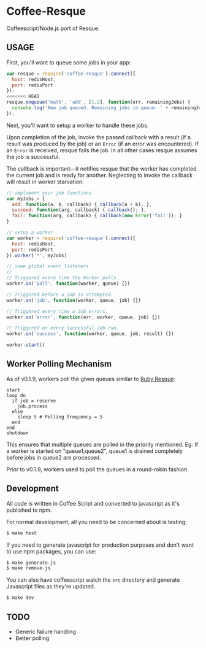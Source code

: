 # Coffee-Resque

Coffeescript/Node.js port of Resque.

## USAGE

First, you'll want to queue some jobs in your app:

```javascript
var resque = require('coffee-resque').connect({
  host: redisHost,
  port: redisPort
});
<<<<<<< HEAD
resque.enqueue('math', 'add', [1,2], function(err, remainingJobs) {
  console.log('New job queued. Remaining jobs in queue: ' + remainingJobs);
});
```

Next, you'll want to setup a worker to handle these jobs.   

Upon completion of the job, invoke the passed callback with a result 
(if a result was produced by the job) or an `Error` (if an error was
encountered).  If an `Error` is received, resque fails the
job. In all other cases resque assumes the job is successful.

The callback is important—it notifies resque that the worker
has completed the current job and is ready for another. Neglecting to 
invoke the callback will result in worker starvation.

```javascript
// implement your job functions.
var myJobs = {
  add: function(a, b, callback) { callback(a + b); },
  succeed: function(arg, callback) { callback(); },
  fail: function(arg, callback) { callback(new Error('fail')); }
}

// setup a worker
var worker = require('coffee-resque').connect({
  host: redisHost,
  port: redisPort
}).worker('*', myJobs)

// some global event listeners
//
// Triggered every time the Worker polls.
worker.on('poll', function(worker, queue) {})

// Triggered before a Job is attempted.
worker.on('job', function(worker, queue, job) {})

// Triggered every time a Job errors.
worker.on('error', function(err, worker, queue, job) {})

// Triggered on every successful Job run.
worker.on('success', function(worker, queue, job, result) {})

worker.start()
```

## Worker Polling Mechanism

As of v0.1.9, workers poll the given queues similar to [Ruby Resque](https://github.com/resque/resque):

```
start
loop do
  if job = reserve
    job.process
  else
    sleep 5 # Polling frequency = 5
  end
end
shutdown
```

This ensures that multiple queues are polled in the priority mentioned.  Eg: If a worker is started on "queue1,queue2",
queue1 is drained completely before jobs in queue2 are processed.

Prior to v0.1.9, workers used to poll the queues in a round-robin fashion.

## Development

All code is written in Coffee Script and converted to javascript as it's
published to npm.

For normal development, all you need to be concerned about is testing:

```bash
$ make test
```

If you need to generate javascript for production purposes and don't want to use npm packages, you can use:

```bash
$ make generate-js
$ make remove-js
```

You can also have coffeescript watch the `src` directory and generate Javascript files as they're updated.

```bash
$ make dev
```

## TODO

* Generic failure handling
* Better polling
